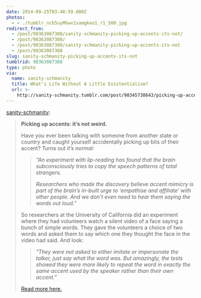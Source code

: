 ```yaml
---
date: 2014-09-25T03:48:59.000Z
photos:
  - - ./tumblr_ncb5uyMGwx1samgkeo1_r1_500.jpg
redirect_from:
  - /post/98363087308/sanity-schmanity-picking-up-accents-its-not/
  - /post/98363087308/
  - /post/98363087308/sanity-schmanity-picking-up-accents-its-not
  - /post/98363087308
slug: sanity-schmanity-picking-up-accents-its-not
tumblrid: 98363087308
type: photo
via:
  name: sanity-schmanity
  title: What's Life Without A Little Existentialism?
  url: >-
    http://sanity-schmanity.tumblr.com/post/98345738643/picking-up-accents-its-not-weird-have-you
---
```

<p><a href="http://sanity-schmanity.tumblr.com/post/98345738643/picking-up-accents-its-not-weird-have-you" class="tumblr_blog">sanity-schmanity</a>:</p>

<blockquote><div class="post_title"><strong>Picking up accents: it’s not weird.</strong></div>
<div class="post_body">
<p>Have you ever been talking with someone from another state or country and caught yourself accidentally picking up bits of their accent? Turns out <em>it’s normal:</em></p>
<blockquote class="xkit-colorquotes-border-item">
<p><em>&ldquo;An experiment with lip-reading has found that the brain subconsciously tries to copy the speech patterns of total strangers.</em></p>
<p><em>Researchers who made the discovery believe accent mimicry is part of the brain’s in-built urge to ‘empathise and affiliate’ with other people. And we don’t even need to hear them saying the words out loud.”</em></p>
</blockquote>
<p>So researchers at the University of California did an experiment where they had volunteers watch a silent video of a face saying a bunch of simple words. They gave the volunteers a choice of two words and asked them to say which one they thought the face in the video had said. And look:</p>
<blockquote class="xkit-colorquotes-border-item">
<p><em>&quot;They were not asked to either imitate or impersonate the talker, just say what the word was. </em><em>But amazingly, the tests showed they were more likely to repeat the word in exactly the same accent used by the speaker rather than their own accent.”</em></p>
</blockquote>
<p><a href="http://www.dailymail.co.uk/news/article-1300949/You-subconsciously-try-mimic-accent-person-speaking-researchers-find.html">Read more here.</a></p>
</div></blockquote>

